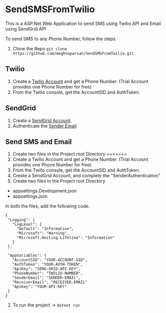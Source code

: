 # SendSMSFromTwilio
This is a ASP.Net Web Application to send SMS using Twilio API and Email using SendGrid API

To send SMS to any Phone Number, follow the steps

1) Clone the Repo
`git clone https://github.com/meghnaparsan/SendSMSFromTwilio.git`

## Twilio
1) Create a [Twilio Account](https://www.twilio.com/console) and get a Phone Number. (Trial Account provides one Phone Number for free)
2) From the Twilio console, get the AccountSID and AuthToken.

## SendGrid
1) Create a [SendGrid Account](https://app.sendgrid.com/).
2) Authenticate the [Sender Email](https://app.sendgrid.com/settings/sender_auth)

## Send SMS and Email
1) Create two files in the Project root Directory
=======
2) Create a Twilio Account and get a Phone Number. (Trial Account provides one Phone Number for free)
3) From the Twilio console, get the AccountSID and AuthToken.
4) Create a SendGrid Account, and complete the "SenderAuthentication"
5) Create two files in the Project root Directory
  - appsettings.Development.json
  - appsettings.json
  
 In both the files, add the following code.
 ```
 {
  "Logging": {
    "LogLevel": {
      "Default": "Information",
      "Microsoft": "Warning",
      "Microsoft.Hosting.Lifetime": "Information"
    }
  },

  "AppVariables": {
    "AccountSID": "YOUR-ACCOUNT-SID",
    "AuthToken": "YOUR-AUTH-TOKEN",
    "ApiKey": "SENG-GRID-API-KEY",
    "PhoneNumber": "TWILIO-NUMBER",
    "SenderEmail": "SENDER-EMAIL",
    "ReceiverEmail": "RECEIVER-EMAIL"
    "ApiKey": "YOUR-API-KEY" 
  }
}
 ```
 
 2) To run the project -> `dotnet run`
